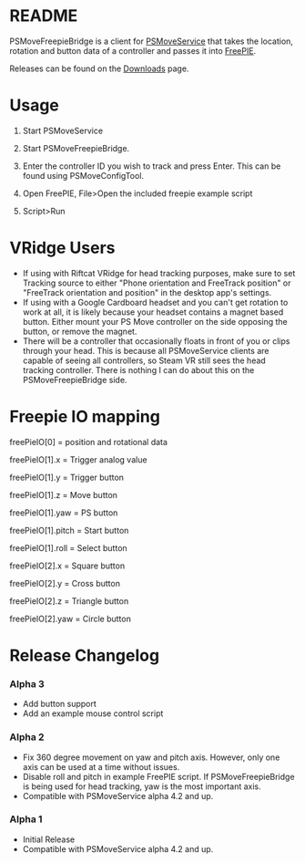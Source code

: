 # README #

PSMoveFreepieBridge is a client for [PSMoveService](https://github.com/cboulay/PSMoveService) that takes the location, rotation and button data of a controller and passes it into [FreePIE](https://andersmalmgren.github.io/FreePIE/).

Releases can be found on the [Downloads](https://bitbucket.org/hawkinse/psmovefreepiebridge/downloads) page.

# Usage #
1. Start PSMoveService

2. Start PSMoveFreepieBridge.

3. Enter the controller ID you wish to track and press Enter. This can be found using PSMoveConfigTool.

4. Open FreePIE, File>Open the included freepie example script

5. Script>Run

# VRidge Users #
* If using with Riftcat VRidge for head tracking purposes, make sure to set Tracking source to either "Phone orientation and FreeTrack position" or "FreeTrack orientation and position" in the desktop app's settings. 
* If using with a Google Cardboard headset and you can't get rotation to work at all, it is likely because your headset contains a magnet based button. Either mount your PS Move controller on the side opposing the button, or remove the magnet.
* There will be a controller that occasionally floats in front of you or clips through your head. This is because all PSMoveService clients are capable of seeing all controllers, so Steam VR still sees the head tracking controller. There is nothing I can do about this on the PSMoveFreepieBridge side.

# Freepie IO mapping #

freePieIO[0] = position and rotational data

freePieIO[1].x = Trigger analog value

freePieIO[1].y = Trigger button

freePieIO[1].z = Move button

freePieIO[1].yaw = PS button

freePieIO[1].pitch = Start button

freePieIO[1].roll = Select button

freePieIO[2].x = Square button

freePieIO[2].y = Cross button

freePieIO[2].z = Triangle button

freePieIO[2].yaw = Circle button


# Release Changelog #

### Alpha 3 ###
* Add button support
* Add an example mouse control script

### Alpha 2 ###
* Fix 360 degree movement on yaw and pitch axis. However, only one axis can be used at a time without issues.
* Disable roll and pitch in example FreePIE script. If PSMoveFreepieBridge is being used for head tracking, yaw is the most important axis.
* Compatible with PSMoveService alpha 4.2 and up.

### Alpha 1 ###
* Initial Release
* Compatible with PSMoveService alpha 4.2 and up.